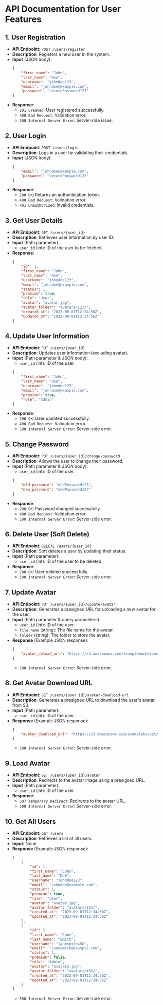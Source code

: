 # API Documentation for User Features

## 1. User Registration
- **API Endpoint**: `POST /users/register`
- **Description**: Registers a new user in the system.
- **Input** (JSON body):
    ```json
    {
        "first_name": "John",
        "last_name": "Doe",
        "username": "johndoe123",
        "email": "johndoe@example.com",
        "password": "securePassword123"
    }
    ```
- **Response**:
    - `201 Created`: User registered successfully.
    - `400 Bad Request`: Validation error.
    - `500 Internal Server Error`: Server-side issue.

## 2. User Login
- **API Endpoint**: `POST /users/login`
- **Description**: Logs in a user by validating their credentials.
- **Input** (JSON body):
    ```json
    {
        "email": "johndoe@example.com",
        "password": "securePassword123"
    }
    ```
- **Response**:
    - `200 OK`: Returns an authentication token.
    - `400 Bad Request`: Validation error.
    - `401 Unauthorized`: Invalid credentials.

## 3. Get User Details
- **API Endpoint**: `GET /users/{user_id}`
- **Description**: Retrieves user information by user ID.
- **Input** (Path parameter):
    - `user_id` (int): ID of the user to be fetched.
- **Response**:
    ```json
    {
        "id": 1,
        "first_name": "John",
        "last_name": "Doe",
        "username": "johndoe123",
        "email": "johndoe@example.com",
        "status": 1,
        "premium": true,
        "role": "User",
        "avatar": "avatar.jpg",
        "avatar_folder": "avatars/123/",
        "created_at": "2023-09-01T12:34:56Z",
        "updated_at": "2023-09-01T12:34:56Z"
    }
    ```

## 4. Update User Information
- **API Endpoint**: `PUT /users/{user_id}`
- **Description**: Updates user information (excluding avatar).
- **Input** (Path parameter & JSON body):
    - `user_id` (int): ID of the user.
    ```json
    {
        "first_name": "John",
        "last_name": "Doe",
        "username": "johndoe123",
        "email": "johndoe@example.com",
        "premium": true,
        "role": "Admin"
    }
    ```
- **Response**:
    - `200 OK`: User updated successfully.
    - `400 Bad Request`: Validation error.
    - `500 Internal Server Error`: Server-side error.

## 5. Change Password
- **API Endpoint**: `PUT /users/{user_id}/change-password`
- **Description**: Allows the user to change their password.
- **Input** (Path parameter & JSON body):
    - `user_id` (int): ID of the user.
    ```json
    {
        "old_password": "oldPassword123",
        "new_password": "newPassword123"
    }
    ```
- **Response**:
    - `200 OK`: Password changed successfully.
    - `400 Bad Request`: Validation error.
    - `500 Internal Server Error`: Server-side error.

## 6. Delete User (Soft Delete)
- **API Endpoint**: `DELETE /users/{user_id}`
- **Description**: Soft deletes a user by updating their status.
- **Input** (Path parameter):
    - `user_id` (int): ID of the user to be deleted.
- **Response**:
    - `200 OK`: User deleted successfully.
    - `500 Internal Server Error`: Server-side error.

## 7. Update Avatar
- **API Endpoint**: `PUT /users/{user_id}/update-avatar`
- **Description**: Generates a presigned URL for uploading a new avatar for the user.
- **Input** (Path parameter & query parameters):
    - `user_id` (int): ID of the user.
    - `file_name` (string): The file name for the avatar.
    - `folder` (string): The folder to store the avatar.
- **Response** (Example JSON response):
    ```json
    {
        "avatar_upload_url": "https://s3.amazonaws.com/examplebucket/avatars/123/avatar.jpg?presigned-url"
    }
    ```
    - `500 Internal Server Error`: Server-side error.

## 8. Get Avatar Download URL
- **API Endpoint**: `GET /users/{user_id}/avatar-download-url`
- **Description**: Generates a presigned URL to download the user's avatar from S3.
- **Input** (Path parameter):
    - `user_id` (int): ID of the user.
- **Response** (Example JSON response):
    ```json
    {
        "avatar_download_url": "https://s3.amazonaws.com/examplebucket/avatars/123/avatar.jpg?presigned-url"
    }
    ```
    - `500 Internal Server Error`: Server-side error.

## 9. Load Avatar
- **API Endpoint**: `GET /users/{user_id}/avatar`
- **Description**: Redirects to the avatar image using a presigned URL.
- **Input** (Path parameter):
    - `user_id` (int): ID of the user.
- **Response**:
    - `307 Temporary Redirect`: Redirects to the avatar URL.
    - `500 Internal Server Error`: Server-side error.

## 10. Get All Users
- **API Endpoint**: `GET /users`
- **Description**: Retrieves a list of all users.
- **Input**: None.
- **Response** (Example JSON response):
    ```json
    [
        {
            "id": 1,
            "first_name": "John",
            "last_name": "Doe",
            "username": "johndoe123",
            "email": "johndoe@example.com",
            "status": 1,
            "premium": true,
            "role": "User",
            "avatar": "avatar.jpg",
            "avatar_folder": "avatars/123/",
            "created_at": "2023-09-01T12:34:56Z",
            "updated_at": "2023-09-01T12:34:56Z"
        },
        {
            "id": 2,
            "first_name": "Jane",
            "last_name": "Smith",
            "username": "janesmith456",
            "email": "janesmith@example.com",
            "status": 1,
            "premium": false,
            "role": "Admin",
            "avatar": "avatar2.jpg",
            "avatar_folder": "avatars/456/",
            "created_at": "2023-09-01T12:34:56Z",
            "updated_at": "2023-09-01T12:34:56Z"
        }
    ]
    ```
    - `500 Internal Server Error`: Server-side error.
